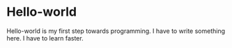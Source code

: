 # Hello-world
Hello-world is my first step towards programming.
I have to write something here. I have to learn faster. 
